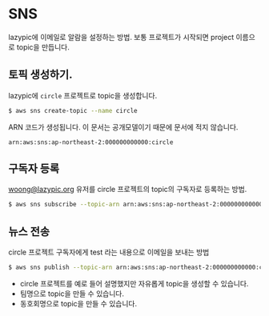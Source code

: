 # SNS
lazypic에 이메일로 알람을 설정하는 방법.
보통 프로젝트가 시작되면 project 이름으로 topic을 만듭니다.

## 토픽 생성하기.
lazypic에 `circle` 프로젝트로 topic을 생성합니다.

```bash
$ aws sns create-topic --name circle
```

ARN 코드가 생성됩니다. 이 문서는 공개모델이기 때문에 문서에 적지 않습니다.

```
arn:aws:sns:ap-northeast-2:000000000000:circle
```

## 구독자 등록

woong@lazypic.org 유저를 circle 프로젝트의 topic의 구독자로 등록하는 방법.

```bash
$ aws sns subscribe --topic-arn arn:aws:sns:ap-northeast-2:000000000000:circle --protocol email --notification-endpoint woong@lazypic.org
```

## 뉴스 전송
circle 프로젝트 구독자에게 test 라는 내용으로 이메일을 보내는 방법

```bash
$ aws sns publish --topic-arn arn:aws:sns:ap-northeast-2:000000000000:circle --message "test"
```

- circle 프로젝트를 예로 들어 설명했지만 자유롭게 topic을 생성할 수 있습니다.
- 팀명으로 topic을 만들 수 있습니다.
- 동호회명으로 topic을 만들 수 있습니다.
